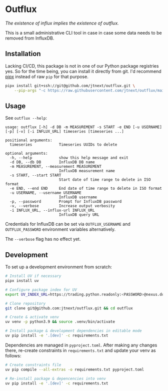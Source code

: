 # Outflux

_The existence of influx implies the existence of outflux._

This is a small administrative CLI tool in case in case some data needs to be removed from InfluxDB.

## Installation

Lacking CI/CD, this package is not in one of our Python package registries yes.
So for the time being, you can install it directly from git.
I'd recommend [pipx](https://pipx.pypa.io/stable/) instead of raw `pip` for that purpose.

```sh
pipx install git+ssh://git@github.com/jtnext/outflux.git \
    --pip-args "-c https://raw.githubusercontent.com/jtnext/outflux/main/requirements.txt"
```

## Usage

See `outflux --help`:

```
usage: outflux [-h] -d DB -m MEASUREMENT -s START -e END [-u USERNAME] [-p] [-v] [-i INFLUX_URL] timeseries [timeseries ...]

positional arguments:
  timeseries            Timeseries UUIDs to delete

optional arguments:
  -h, --help            show this help message and exit
  -d DB, --db DB        InfluxDB DB name
  -m MEASUREMENT, --measurement MEASUREMENT
                        InfluxDB measurement name
  -s START, --start START
                        Start date of time range to delete in ISO format
  -e END, --end END     End date of time range to delete in ISO format
  -u USERNAME, --username USERNAME
                        InfluxDB username
  -p, --password        Prompt for InfluxDB password
  -v, --verbose         Increase output verbosity
  -i INFLUX_URL, --influx-url INFLUX_URL
                        InfluxDB query URL
```

Credentials for InfluxDB can be set via `OUTFLUX_USERNAME` and `OUTFLUX_PASSWORD` environment variables alternatively.

The `--verbose` flag has no effect yet.

## Development

To set up a development environment from scratch:

```sh
# Install UV if necessary
pipx install uv

# Configure package index for UV
export UV_INDEX_URL=https://trading.python.readonly:<PASSWORD>@nexus.domain.next-kraftwerke.de/repository/pypi-all/simple

# Clone repository
git clone git@github.com:jtnext/outflux.git && cd outflux

# Create & activate venv
uv venv -p python3.9 && source .venv/bin/activate

# Install package & development dependencies in editable mode
uv pip install -e '.[dev]' -c requirements.txt
```

Dependencies are managed in `pyproject.toml`.
After making any changes there, re-create constraints in `requirements.txt` and update your venv as follows:

```sh
# Create constraints file
uv pip compile --all-extras -o requirements.txt pyproject.toml

# Re-install package & depencencies into venv
uv pip install -e '.[dev]' -c requirements.txt
```
